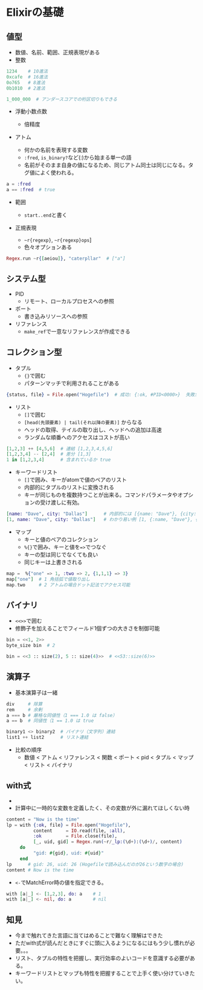 # Elixirの基礎

## 値型
* 数値、名前、範囲、正規表現がある
* 整数
```ex
1234    # 10進法
0xcafe  # 16進法
0o765   # 8進法
0b1010  # 2進法
```

```ex
1_000_000  # アンダースコアでの桁区切りもできる
```

* 浮動小数点数
    * 倍精度

* アトム
    * 何かの名前を表現する変数
    * `:fred`, `is_binary?`など(:)から始まる単一の語
    * 名前がそのまま自身の値になるため、同じアトム同士は同じになる。タグ値によく使われる。
```ex
a = :fred
a == :fred  # true
```

* 範囲
    * `start..end`と書く

* 正規表現
    * `~r{regexp}`, `~r{regexp}ops`]
    * 色々オプションある
```ex
Regex.run ~r{[aeiou]}, "caterpllar"  # ["a"]
```
## システム型
* PID
    * リモート、ローカルプロセスへの参照
* ポート
    * 書き込みリソースへの参照
* リファレンス
    * `make_ref`で一意なリファレンスが作成できる

## コレクション型
* タプル
    * `{}`で囲む
    * パターンマッチで利用されることがある
```ex
{status, file} = File.open("Hogefile")  # 成功: {:ok, #PID<0000>}  失敗: {:error, :enoent}
```

* リスト
    * `[]`で囲む
    * `[head(先頭要素) | tail(それ以降の要素)]` からなる
    * ヘッドの取得、テイルの取り出し、ヘッドへの追加は高速
    * ランダムな順番へのアクセスはコストが高い
```ex
[1,2,3] ++ [4,5,6]  # 連結 [1,2,3,4,5,6]
[1,2,3,4] -- [2,4]  # 差分 [1,3]
1 in [1,2,3,4]      # 含まれているか true
```

* キーワードリスト
    * `[]`で囲み、キーがatomで値のペアのリスト
    * 内部的にタプルのリストに変換される
    * キーが同じものを複数持つことが出来る。コマンドパラメータやオプションの受け渡しに有効。
```ex
[name: "Dave", city: "Dallas"]      # 内部的には [{name: "Dave"}, {city: "Dallas"}]
[1, name: "Dave", city: "Dallas"]   # わかり易い例 [1, {:name, "Dave"}, {:city, "Dallas"}]
```

* マップ
    * キーと値のペアのコレクション
    * `%{}`で囲み、キーと値を`=>`でつなぐ
    * キーの型は同じでなくても良い
    * 同じキーは上書きされる
```ex
map =  %{"one" => 1, :two => 2, {1,1,1} => 3}
map["one"]  # 1 角括弧で値取り出し
map.two     # 2 アトムの場合ドット記法でアクセス可能
```

## バイナリ
*   `<<>>`で囲む
* 修飾子を加えることでフィールド1個ずつの大きさを制御可能

    
```ex
bin = <<1, 2>>
byte_size bin  # 2
```
```ex
bin = <<3 :: size(2), 5 :: size(4)>>  # <<53::size(6)>>
```


## 演算子
* 基本演算子は一緒
```ex
div     # 除算
rem     # 余剰
a === b # 厳格な同値性（1 === 1.0 は false）
a == b  # 同値性（1 == 1.0 は true
```
```ex
binary1 <> binary2  # バイナリ（文字列）連結
list1 ++ list2      # リスト連結
```

* 比較の順序
    * 数値 < アトム < リファレンス < 関数 < ポート < pid < タプル < マップ < リスト < バイナリ


## with式
* 
* 計算中に一時的な変数を定義したく、その変数が外に漏れてほしくない時
```ex
content = "Now is the time"
lp = with {:ok, file} = File.open("Hogefile"),
          content     = IO.read(file, :all),
          :ok         = File.close(file),
          [_, uid, gid] = Regex.run(~r/_lp:(\d+):(\d+)/, content)
     do
          "gid: #{gid}, uid: #{uid}" 
     end
lp      # gid: 26, uid: 26 (Hogefileで読み込んだのが26という数字の場合)
content # Now is the time
```
* `<-`でMatchError時の値を指定できる。
```ex
with [a|_] <- [1,2,3], do: a    # 1
with [a|_] <- nil, do: a        # nil  
```

## 知見
* 今まで触れてきた言語に当てはめることで難なく理解はできた
* ただwith式が読んだときにすぐに頭に入るようになるにはもう少し慣れが必要。。。
* リスト、タプルの特性を把握し、実行効率のよいコードを意識する必要がある。
* キーワードリストとマップも特性を把握することで上手く使い分けていきたい。